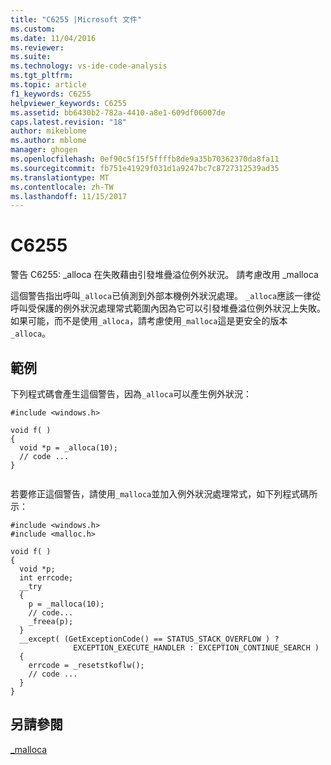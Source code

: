 ```yaml
---
title: "C6255 |Microsoft 文件"
ms.custom: 
ms.date: 11/04/2016
ms.reviewer: 
ms.suite: 
ms.technology: vs-ide-code-analysis
ms.tgt_pltfrm: 
ms.topic: article
f1_keywords: C6255
helpviewer_keywords: C6255
ms.assetid: bb6430b2-782a-4410-a8e1-609df06007de
caps.latest.revision: "18"
author: mikeblome
ms.author: mblome
manager: ghogen
ms.openlocfilehash: 0ef90c5f15f5ffffb8de9a35b70362370da8fa11
ms.sourcegitcommit: fb751e41929f031d1a9247bc7c8727312539ad35
ms.translationtype: MT
ms.contentlocale: zh-TW
ms.lasthandoff: 11/15/2017
---
```

# <a name="c6255"></a>C6255
警告 C6255: _alloca 在失敗藉由引發堆疊溢位例外狀況。 請考慮改用 _malloca  
  
 這個警告指出呼叫`_alloca`已偵測到外部本機例外狀況處理。 `_alloca`應該一律從呼叫受保護的例外狀況處理常式範圍內因為它可以引發堆疊溢位例外狀況上失敗。 如果可能，而不是使用`_alloca`，請考慮使用`_malloca`這是更安全的版本`_alloca`。  
  
## <a name="example"></a>範例  
 下列程式碼會產生這個警告，因為`_alloca`可以產生例外狀況：  
  
```  
#include <windows.h>  
  
void f( )  
{  
  void *p = _alloca(10);  
  // code ...  
}  
  
```  
  
 若要修正這個警告，請使用`_malloca`並加入例外狀況處理常式，如下列程式碼所示：  
  
```  
#include <windows.h>  
#include <malloc.h>  
  
void f( )  
{  
  void *p;  
  int errcode;  
  __try   
  {  
    p = _malloca(10);  
    // code...  
    _freea(p);  
  }  
  __except( (GetExceptionCode() == STATUS_STACK_OVERFLOW ) ?  
              EXCEPTION_EXECUTE_HANDLER : EXCEPTION_CONTINUE_SEARCH )  
  {  
    errcode = _resetstkoflw();  
    // code ...  
  }  
}  
```  
  
## <a name="see-also"></a>另請參閱  
 [_malloca](/cpp/c-runtime-library/reference/malloca)